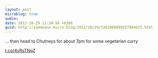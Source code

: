 ```yaml
---
layout: post
microblog: true
audio: 
date: 2012-10-29 11:38:56 +0100
guid: http://samdeane.micro.blog/2012/10/29/t262866099257884672.html
---
```

… then head to Chutneys for about 7pm for some vegetarian curry

[t.co/4vRsTNqZ](http://t.co/4vRsTNqZ)
